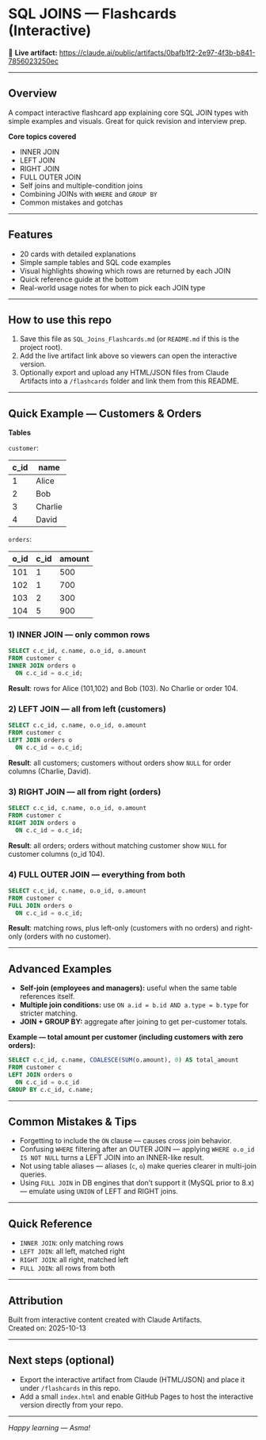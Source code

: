 # SQL JOINS — Flashcards (Interactive)

🔗 **Live artifact:** https://claude.ai/public/artifacts/0bafb1f2-2e97-4f3b-b841-7856023250ec

---

## Overview
A compact interactive flashcard app explaining core SQL JOIN types with simple examples and visuals. Great for quick revision and interview prep.

**Core topics covered**
- INNER JOIN
- LEFT JOIN
- RIGHT JOIN
- FULL OUTER JOIN
- Self joins and multiple-condition joins
- Combining JOINs with `WHERE` and `GROUP BY`
- Common mistakes and gotchas

---

## Features
- 20 cards with detailed explanations
- Simple sample tables and SQL code examples
- Visual highlights showing which rows are returned by each JOIN
- Quick reference guide at the bottom
- Real-world usage notes for when to pick each JOIN type

---

## How to use this repo
1. Save this file as `SQL_Joins_Flashcards.md` (or `README.md` if this is the project root).  
2. Add the live artifact link above so viewers can open the interactive version.  
3. Optionally export and upload any HTML/JSON files from Claude Artifacts into a `/flashcards` folder and link them from this README.  

---

## Quick Example — Customers & Orders
**Tables**

`customer`:

| c_id | name    |
|------|---------|
| 1    | Alice   |
| 2    | Bob     |
| 3    | Charlie |
| 4    | David   |

`orders`:

| o_id | c_id | amount |
|------|------|--------|
| 101  | 1    | 500    |
| 102  | 1    | 700    |
| 103  | 2    | 300    |
| 104  | 5    | 900    |  <-- order with no matching customer


### 1) INNER JOIN — only common rows
```sql
SELECT c.c_id, c.name, o.o_id, o.amount
FROM customer c
INNER JOIN orders o
  ON c.c_id = o.c_id;
```
**Result**: rows for Alice (101,102) and Bob (103). No Charlie or order 104.


### 2) LEFT JOIN — all from left (customers)
```sql
SELECT c.c_id, c.name, o.o_id, o.amount
FROM customer c
LEFT JOIN orders o
  ON c.c_id = o.c_id;
```
**Result**: all customers; customers without orders show `NULL` for order columns (Charlie, David).


### 3) RIGHT JOIN — all from right (orders)
```sql
SELECT c.c_id, c.name, o.o_id, o.amount
FROM customer c
RIGHT JOIN orders o
  ON c.c_id = o.c_id;
```
**Result**: all orders; orders without matching customer show `NULL` for customer columns (o_id 104).


### 4) FULL OUTER JOIN — everything from both
```sql
SELECT c.c_id, c.name, o.o_id, o.amount
FROM customer c
FULL JOIN orders o
  ON c.c_id = o.c_id;
```
**Result**: matching rows, plus left-only (customers with no orders) and right-only (orders with no customer).

---

## Advanced Examples
- **Self-join (employees and managers):** useful when the same table references itself.
- **Multiple join conditions:** use `ON a.id = b.id AND a.type = b.type` for stricter matching.
- **JOIN + GROUP BY:** aggregate after joining to get per-customer totals.

**Example — total amount per customer (including customers with zero orders):**

```sql
SELECT c.c_id, c.name, COALESCE(SUM(o.amount), 0) AS total_amount
FROM customer c
LEFT JOIN orders o
  ON c.c_id = o.c_id
GROUP BY c.c_id, c.name;
```

---

## Common Mistakes & Tips
- Forgetting to include the `ON` clause — causes cross join behavior.
- Confusing `WHERE` filtering after an OUTER JOIN — applying `WHERE o.o_id IS NOT NULL` turns a LEFT JOIN into an INNER-like result.
- Not using table aliases — aliases (`c`, `o`) make queries clearer in multi-join queries.
- Using `FULL JOIN` in DB engines that don’t support it (MySQL prior to 8.x) — emulate using `UNION` of LEFT and RIGHT joins.

---

## Quick Reference
- `INNER JOIN`: only matching rows
- `LEFT JOIN`: all left, matched right
- `RIGHT JOIN`: all right, matched left
- `FULL JOIN`: all rows from both

---

## Attribution
Built from interactive content created with Claude Artifacts.  
Created on: 2025-10-13

---

## Next steps (optional)
- Export the interactive artifact from Claude (HTML/JSON) and place it under `/flashcards` in this repo.  
- Add a small `index.html` and enable GitHub Pages to host the interactive version directly from your repo.

---

*Happy learning — Asma!*

